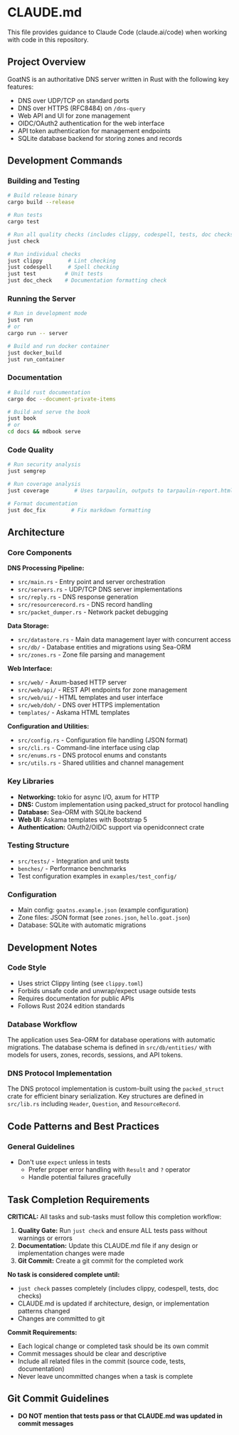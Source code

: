 # CLAUDE.md

This file provides guidance to Claude Code (claude.ai/code) when working with
code in this repository.

## Project Overview

GoatNS is an authoritative DNS server written in Rust with the following key
features:

- DNS over UDP/TCP on standard ports
- DNS over HTTPS (RFC8484) on `/dns-query`
- Web API and UI for zone management
- OIDC/OAuth2 authentication for the web interface
- API token authentication for management endpoints
- SQLite database backend for storing zones and records

## Development Commands

### Building and Testing

```bash
# Build release binary
cargo build --release

# Run tests
cargo test

# Run all quality checks (includes clippy, codespell, tests, doc checks)
just check

# Run individual checks
just clippy        # Lint checking
just codespell     # Spell checking
just test         # Unit tests
just doc_check    # Documentation formatting check
```

### Running the Server

```bash
# Run in development mode
just run
# or
cargo run -- server

# Build and run docker container
just docker_build
just run_container
```

### Documentation

```bash
# Build rust documentation
cargo doc --document-private-items

# Build and serve the book
just book
# or
cd docs && mdbook serve
```

### Code Quality

```bash
# Run security analysis
just semgrep

# Run coverage analysis
just coverage        # Uses tarpaulin, outputs to tarpaulin-report.html

# Format documentation
just doc_fix        # Fix markdown formatting
```

## Architecture

### Core Components

**DNS Processing Pipeline:**

- `src/main.rs` - Entry point and server orchestration
- `src/servers.rs` - UDP/TCP DNS server implementations
- `src/reply.rs` - DNS response generation
- `src/resourcerecord.rs` - DNS record handling
- `src/packet_dumper.rs` - Network packet debugging

**Data Storage:**

- `src/datastore.rs` - Main data management layer with concurrent access
- `src/db/` - Database entities and migrations using Sea-ORM
- `src/zones.rs` - Zone file parsing and management

**Web Interface:**

- `src/web/` - Axum-based HTTP server
- `src/web/api/` - REST API endpoints for zone management
- `src/web/ui/` - HTML templates and user interface
- `src/web/doh/` - DNS over HTTPS implementation
- `templates/` - Askama HTML templates

**Configuration and Utilities:**

- `src/config.rs` - Configuration file handling (JSON format)
- `src/cli.rs` - Command-line interface using clap
- `src/enums.rs` - DNS protocol enums and constants
- `src/utils.rs` - Shared utilities and channel management

### Key Libraries

- **Networking:** tokio for async I/O, axum for HTTP
- **DNS:** Custom implementation using packed_struct for protocol handling
- **Database:** Sea-ORM with SQLite backend
- **Web UI:** Askama templates with Bootstrap 5
- **Authentication:** OAuth2/OIDC support via openidconnect crate

### Testing Structure

- `src/tests/` - Integration and unit tests
- `benches/` - Performance benchmarks
- Test configuration examples in `examples/test_config/`

### Configuration

- Main config: `goatns.example.json` (example configuration)
- Zone files: JSON format (see `zones.json`, `hello.goat.json`)
- Database: SQLite with automatic migrations

## Development Notes

### Code Style

- Uses strict Clippy linting (see `clippy.toml`)
- Forbids unsafe code and unwrap/expect usage outside tests
- Requires documentation for public APIs
- Follows Rust 2024 edition standards

### Database Workflow

The application uses Sea-ORM for database operations with automatic migrations.
The database schema is defined in `src/db/entities/` with models for users,
zones, records, sessions, and API tokens.

### DNS Protocol Implementation

The DNS protocol implementation is custom-built using the `packed_struct` crate
for efficient binary serialization. Key structures are defined in `src/lib.rs`
including `Header`, `Question`, and `ResourceRecord`.

## Code Patterns and Best Practices

### General Guidelines

- Don't use `expect` unless in tests
  - Prefer proper error handling with `Result` and `?` operator
  - Handle potential failures gracefully

## Task Completion Requirements

**CRITICAL:** All tasks and sub-tasks must follow this completion workflow:

1. **Quality Gate:** Run `just check` and ensure ALL tests pass without warnings
   or errors
2. **Documentation:** Update this CLAUDE.md file if any design or implementation
   changes were made
3. **Git Commit:** Create a git commit for the completed work

**No task is considered complete until:**

- `just check` passes completely (includes clippy, codespell, tests, doc checks)
- CLAUDE.md is updated if architecture, design, or implementation patterns
  changed
- Changes are committed to git

**Commit Requirements:**

- Each logical change or completed task should be its own commit
- Commit messages should be clear and descriptive
- Include all related files in the commit (source code, tests, documentation)
- Never leave uncommitted changes when a task is complete

## Git Commit Guidelines

- **DO NOT mention that tests pass or that CLAUDE.md was updated in commit
  messages**
